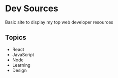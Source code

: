 # Dev Sources

Basic site to display my top web developer resources

## Topics

- React
- JavaScript
- Node
- Learning
- Design
